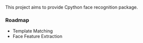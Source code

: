 This project aims to provide Cpython face recognition package.

### Roadmap ###
  * Template Matching
  * Face Feature Extraction